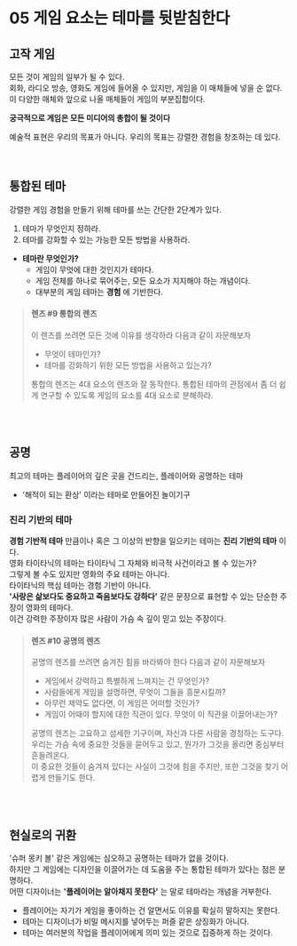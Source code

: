 # 05 게임 요소는 테마를 뒷받침한다
## 고작 게임
모든 것이 게임의 일부가 될 수 있다.  
회화, 라디오 방송, 영화도 게임에 들어올 수 있지만, 게임을 이 매체들에 넣을 순 없다.  
이 다양한 매체와 앞으로 나올 매체들이 게임의 부분집합이다.  

__궁극적으로 게임은 모든 미디어의 총합이 될 것이다__

예술적 표현은 우리의 목표가 아니다. 우리의 목표는 강렬한 경험을 창조하는 데 있다.  
<br>
<br>

## 통합된 테마

강렬한 게임 경험을 만들기 위해 테마를 쓰는 간단한 2단계가 있다.  
1. 테마가 무엇인지 정하라.  
2. 테마를 강화할 수 있는 가능한 모든 방법을 사용하라.  

* __테마란 무엇인가?__  
  * 게임이 무엇에 대한 것인지가 테마다.  
  * 게임 전체를 하나로 묶어주는, 모든 요소가 지지해야 하는 개념이다.  
  * 대부분의 게임 테마는 __경험__ 에 기반한다.  


>#### 렌즈 #9 통합의 렌즈
>이 렌즈를 쓰려면 모든 것에 이유를 생각하라
>다음과 같이 자문해보자
>* 무엇이 테마인가?
>* 테마를 강화하기 위한 모든 방법을 사용하고 있는가?
>
>통합의 렌즈는 4대 요소의 렌즈와 잘 동작한다. 통합된 테마의 관점에서 좀 더 쉽게 연구할 수 있도록 게임의 요소를 4대 요소로 분해하라.

<br>
<br>

## 공명
최고의 테마는 플레이어의 깊은 곳을 건드리는, 플레이어와 공명하는 테마
* '해적이 되는 환상' 이라는 테마로 만들어진 놀이기구

### 진리 기반의 테마
__경험 기반적 테마__ 만큼이나 혹은 그 이상의 반향을 일으키는 테마는 __진리 기반의 테마__ 이다.  
영화 타이타닉의 테마는 타이타닉 그 자체와 비극적 사건이라고 볼 수 있는가?  
그렇게 볼 수도 있지만 영화의 주요 테마는 아니다.  
타이타닉의 핵심 테마는 경험 기반이 아니다.  
__'사랑은 삶보다도 중요하고 죽음보다도 강하다'__ 같은 문장으로 표현할 수 있는 단순한 주장이 영화의 테마다.  
이건 강력한 주장이자 많은 사람이 가슴 속 깊이 믿고 있는 주장이다.   


>#### 렌즈 #10 공명의 렌즈
>공명의 렌즈를 쓰려면 숨겨진 힘을 바라봐야 한다
>다음과 같이 자문해보자
>* 게임에서 강력하고 특별하게 느껴지는 건 무엇인가?
>* 사람들에게 게임을 설명하면, 무엇이 그들을 흥분시킬까?
>* 아무런 제약도 없다면, 이 게임은 어떠할 것인가?
>* 게임이 어때야 할지에 대한 직관이 있다. 무엇이 이 직관을 이끌어내는가?
>
>공명의 렌즈는 고요하고 섬세한 기구이며, 자신과 다른 사람을 경청하는 도구다.
>우리는 가슴 속에 중요한 것들을 묻어두고 있고, 뭔가가 그것을 올리면 중심부터 흔들려온다.  
>이 중요한 것들이 숨겨져 있다는 사실이 그것에 힘을 주지만, 또한 그것을 찾기 어렵게 만들기도 한다.  
<br>
<br>

## 현실로의 귀환
'슈퍼 몽키 볼' 같은 게임에는 심오하고 공명하는 테마가 없을 것이다.  
하지만 그 게임에는 디자인을 이끌어가는 데 도움을 주는 통합된 테마가 있다는 점은 분명하다.  
어떤 디자이너는 __'플레이어는 알아채지 못한다'__ 는 말로 테마라는 개념을 거부한다.
* 플레이어는 자기가 게임을 좋아하는 건 알면서도 이유를 확실히 말하지는 못한다.
* 테마는 디자이너가 비밀 메시지를 넣어두는 퍼즐 같은 상징화가 아니다.
* 테마는 여러분의 작업을 플레이어에게 의미 있는 것으로 집중하게 하는 것이다.
